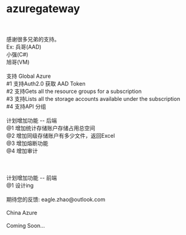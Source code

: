 # azuregateway
</br>
 </br>
感谢很多兄弟的支持。 </br> Ex: 兵哥(AAD) </br> 小强(C#) </br> 旭哥(VM)
</br>
</br>
支持 Global Azure  </br>
#1 支持Auth2.0 获取 AAD Token </br> 
#2 支持Gets all the resource groups for a subscription </br>
#3 支持Lists all the storage accounts available under the subscription </br>
#4 支持API 分组 </br>

</br>
计划增加功能 -- 后端
</br>
@1 增加统计存储账户存储占用总空间</br>
@2 增加同级存储账户有多少文件，返回Excel</br>
@3 增加熔断功能 </br>
@4 增加审计</br>

</br>
</br>
</br>
计划增加功能 -- 前端
</br>
@1 设计ing

</br>
</br>
期待您的反馈: eagle.zhao@outlook.com

</br>
</br>
China Azure 
</br>
</br>
Coming Soon...